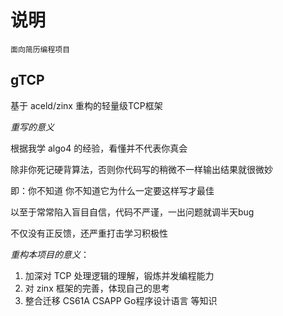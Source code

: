 # 说明

    面向简历编程项目

## gTCP

基于 aceld/zinx 重构的轻量级TCP框架


*重写的意义*

根据我学 algo4 的经验，看懂并不代表你真会

除非你死记硬背算法，否则你代码写的稍微不一样输出结果就很微妙

即：你不知道 你不知道它为什么一定要这样写才最佳

以至于常常陷入盲目自信，代码不严谨，一出问题就调半天bug

不仅没有正反馈，还严重打击学习积极性


*重构本项目的意义*： 
1. 加深对 TCP 处理逻辑的理解，锻炼并发编程能力
2. 对 zinx 框架的完善，体现自己的思考
3. 整合迁移 CS61A CSAPP Go程序设计语言 等知识